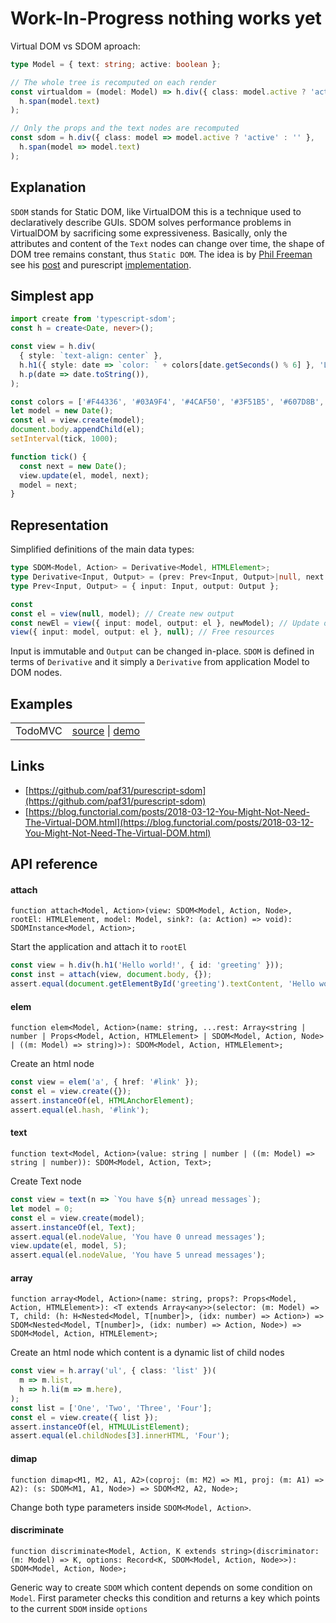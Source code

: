# Work-In-Progress nothing works yet

Virtual DOM vs SDOM aproach:
```ts
type Model = { text: string; active: boolean };

// The whole tree is recomputed on each render
const virtualdom = (model: Model) => h.div({ class: model.active ? 'active' : '' },
  h.span(model.text)
);

// Only the props and the text nodes are recomputed
const sdom = h.div({ class: model => model.active ? 'active' : '' },
  h.span(model => model.text)
);
```

## Explanation
`SDOM` stands for Static DOM, like VirtualDOM this is a technique used
to declaratively describe GUIs. SDOM solves performance problems in
VirtualDOM by sacrificing some expressiveness. Basically, only the
attributes and content of the `Text` nodes can change over time, the
shape of DOM tree remains constant, thus `Static DOM`. The idea is by
[Phil Freeman](https://github.com/paf31) see his
[post](https://blog.functorial.com/posts/2018-03-12-You-Might-Not-Need-The-Virtual-DOM.html)
and purescript
[implementation](https://github.com/paf31/purescript-sdom).

## Simplest app
```ts
import create from 'typescript-sdom';
const h = create<Date, never>();

const view = h.div(
  { style: `text-align: center` },
  h.h1({ style: date => `color: ` + colors[date.getSeconds() % 6] }, 'Local time'),
  h.p(date => date.toString()),
);

const colors = ['#F44336', '#03A9F4', '#4CAF50', '#3F51B5', '#607D8B', '#FF5722'];
let model = new Date();
const el = view.create(model);
document.body.appendChild(el);
setInterval(tick, 1000);

function tick() {
  const next = new Date();
  view.update(el, model, next);
  model = next;
}

```

## Representation 
Simplified definitions of the main data types:
```ts
type SDOM<Model, Action> = Derivative<Model, HTMLElement>;
type Derivative<Input, Output> = (prev: Prev<Input, Output>|null, next: Input|null) => Output;
type Prev<Input, Output> = { input: Input, output: Output };
```

```ts
const 
const el = view(null, model); // Create new output
const newEl = view({ input: model, output: el }, newModel); // Update output
view({ input: model, output: el }, null); // Free resources
```

Input is immutable and `Output` can be changed in-place. `SDOM` is
defined in terms of `Derivative` and it simply a `Derivative` from
application Model to DOM nodes.

## Examples

<table>
  <tbody>
    <tr>
      <td>TodoMVC</td>
      <td>
	    <a href=https://github.com/lagunoff/typescript-sdom/blob/master/examples/todomvc/src/index.ts target=_blank>source</a> |
		<a href=https://lagunoff.github.io/typescript-sdom/todomvc/ target=_blank>demo<a>
	  </td>
    </tr>
  </tbody>
</table>

## Links
- [https://github.com/paf31/purescript-sdom](https://github.com/paf31/purescript-sdom)
- [https://blog.functorial.com/posts/2018-03-12-You-Might-Not-Need-The-Virtual-DOM.html](https://blog.functorial.com/posts/2018-03-12-You-Might-Not-Need-The-Virtual-DOM.html)

## API reference
#### attach

`function attach<Model, Action>(view: SDOM<Model, Action, Node>, rootEl: HTMLElement, model: Model, sink?: (a: Action) => void): SDOMInstance<Model, Action>;`

Start the application and attach it to `rootEl`

```ts
const view = h.div(h.h1('Hello world!', { id: 'greeting' }));
const inst = attach(view, document.body, {});
assert.equal(document.getElementById('greeting').textContent, 'Hello world!');
```

#### elem

`function elem<Model, Action>(name: string, ...rest: Array<string | number | Props<Model, Action, HTMLElement> | SDOM<Model, Action, Node> | ((m: Model) => string)>): SDOM<Model, Action, HTMLElement>;`

Create an html node

```ts
const view = elem('a', { href: '#link' });
const el = view.create({});
assert.instanceOf(el, HTMLAnchorElement);
assert.equal(el.hash, '#link');
```

#### text

`function text<Model, Action>(value: string | number | ((m: Model) => string | number)): SDOM<Model, Action, Text>;`

Create Text node

```ts
const view = text(n => `You have ${n} unread messages`);
let model = 0;
const el = view.create(model);
assert.instanceOf(el, Text);
assert.equal(el.nodeValue, 'You have 0 unread messages');
view.update(el, model, 5);
assert.equal(el.nodeValue, 'You have 5 unread messages');
```

#### array

`function array<Model, Action>(name: string, props?: Props<Model, Action, HTMLElement>): <T extends Array<any>>(selector: (m: Model) => T, child: (h: H<Nested<Model, T[number]>, (idx: number) => Action>) => SDOM<Nested<Model, T[number]>, (idx: number) => Action, Node>) => SDOM<Model, Action, HTMLElement>;`

Create an html node which content is a dynamic list of child nodes

```ts
const view = h.array('ul', { class: 'list' })(
  m => m.list,
  h => h.li(m => m.here),
);
const list = ['One', 'Two', 'Three', 'Four'];
const el = view.create({ list });
assert.instanceOf(el, HTMLUListElement);
assert.equal(el.childNodes[3].innerHTML, 'Four');
```

#### dimap

`function dimap<M1, M2, A1, A2>(coproj: (m: M2) => M1, proj: (m: A1) => A2): (s: SDOM<M1, A1, Node>) => SDOM<M2, A2, Node>;`

Change both type parameters inside `SDOM<Model, Action>`.

#### discriminate

`function discriminate<Model, Action, K extends string>(discriminator: (m: Model) => K, options: Record<K, SDOM<Model, Action, Node>>): SDOM<Model, Action, Node>;`

Generic way to create `SDOM` which content depends on some
condition on `Model`. First parameter checks this condition and
returns a key which points to the current `SDOM` inside `options`
